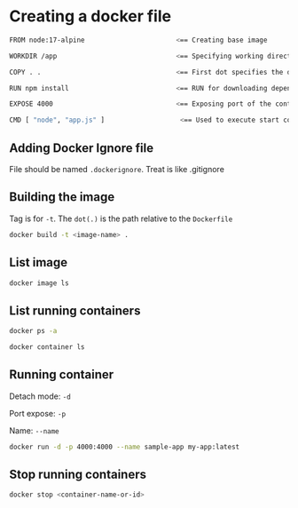  # Creating a docker file

 ```bash
FROM node:17-alpine                       <== Creating base image

WORKDIR /app                              <== Specifying working directory insided the container

COPY . .                                  <== First dot specifies the directory in local machine. Second dot is the directory inside the container relative to WORKDIR

RUN npm install                           <== RUN for downloading dependecies inside the application folder

EXPOSE 4000                               <== Exposing port of the container

CMD [ "node", "app.js" ]                   <== Used to execute start command. It is written as an array of strings
```

## Adding Docker Ignore file

File should be named `.dockerignore`. Treat is like .gitignore
 

## Building the image

Tag is for `-t`.  The `dot(.)` is the path relative to the `Dockerfile`

```bash
docker build -t <image-name> .
```

## List image

```bash
docker image ls
```

## List running containers

```bash
docker ps -a
```

```bash
docker container ls
```


## Running container

Detach mode: `-d`

Port expose: `-p`

Name: `--name`

```bash
docker run -d -p 4000:4000 --name sample-app my-app:latest
```

## Stop running containers

```bash
docker stop <container-name-or-id>
```

